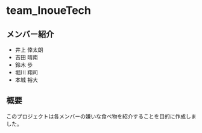 # team_InoueTech

## メンバー紹介
- 井上 倖太朗
- 吉田 晴南
- 鈴木 歩
- 堀川 翔司
- 本城 裕大

## 概要
このプロジェクトは各メンバーの嫌いな食べ物を紹介することを目的に作成しました。